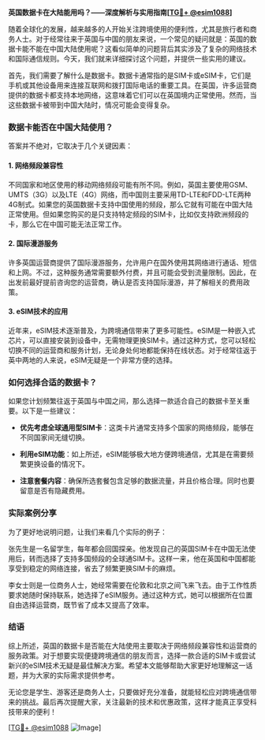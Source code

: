 **英国数据卡在大陆能用吗？——深度解析与实用指南[[TG💪+ @esim1088](https://t.me/s/esim1088)]**

随着全球化的发展，越来越多的人开始关注跨境使用的便利性，尤其是旅行者和商务人士。对于经常往来于英国与中国的朋友来说，一个常见的疑问就是：英国的数据卡能不能在中国大陆使用呢？这看似简单的问题背后其实涉及了复杂的网络技术和国际通信规则。今天，我们就来详细探讨这个问题，并提供一些实用的建议。

首先，我们需要了解什么是数据卡。数据卡通常指的是SIM卡或eSIM卡，它们是手机或其他设备用来连接互联网和拨打国际电话的重要工具。在英国，许多运营商提供的数据卡都支持本地网络，这意味着它们可以在英国境内正常使用。然而，当这些数据卡被带到中国大陆时，情况可能会变得复杂。

### 数据卡能否在中国大陆使用？

答案并不绝对，它取决于几个关键因素：

#### 1. 网络频段兼容性

不同国家和地区使用的移动网络频段可能有所不同。例如，英国主要使用GSM、UMTS（3G）以及LTE（4G）网络，而中国则主要采用TD-LTE和FDD-LTE两种4G制式。如果您的英国数据卡支持中国使用的频段，那么它就有可能在中国大陆正常使用。但如果您购买的是只支持特定频段的SIM卡，比如仅支持欧洲频段的卡，那么它在中国可能无法正常工作。

#### 2. 国际漫游服务

许多英国运营商提供了国际漫游服务，允许用户在国外使用其网络进行通话、短信和上网。不过，这种服务通常需要额外付费，并且可能会受到流量限制。因此，在出发前最好提前咨询您的运营商，确认是否支持国际漫游，并了解相关的费用政策。

#### 3. eSIM技术的应用

近年来，eSIM技术逐渐普及，为跨境通信带来了更多可能性。eSIM是一种嵌入式芯片，可以直接安装到设备中，无需物理更换SIM卡。通过这种方式，您可以轻松切换不同的运营商和服务计划，无论身处何地都能保持在线状态。对于经常往返于英中两地的人来说，eSIM无疑是一个非常方便的选择。

### 如何选择合适的数据卡？

如果您计划频繁往返于英国与中国之间，那么选择一款适合自己的数据卡至关重要。以下是一些建议：

- **优先考虑全球通用型SIM卡**：这类卡片通常支持多个国家的网络频段，能够在不同国家间无缝切换。
  
- **利用eSIM功能**：如上所述，eSIM能够极大地方便跨境通信，尤其是在需要频繁更换设备的情况下。

- **注意套餐内容**：确保所选套餐包含足够的数据流量，并且价格合理。同时也要留意是否有隐藏费用。

### 实际案例分享

为了更好地说明问题，让我们来看几个实际的例子：

张先生是一名留学生，每年都会回国探亲。他发现自己的英国SIM卡在中国无法使用后，转而选择了支持多国频段的全球通SIM卡。这样一来，他在英国和中国都能享受到稳定的网络连接，省去了频繁更换SIM卡的麻烦。

李女士则是一位商务人士，她经常需要在伦敦和北京之间飞来飞去。由于工作性质要求她随时保持联系，她选择了eSIM服务。通过这种方式，她可以根据所在位置自由选择运营商，既节省了成本又提高了效率。

### 结语

综上所述，英国的数据卡是否能在大陆使用主要取决于网络频段兼容性和运营商的服务政策。对于想要实现便捷跨境通信的朋友而言，选择一款合适的SIM卡或尝试新兴的eSIM技术无疑是最佳解决方案。希望本文能够帮助大家更好地理解这一话题，并为大家的实际需求提供参考。

无论您是学生、游客还是商务人士，只要做好充分准备，就能轻松应对跨境通信带来的挑战。最后再次提醒大家，关注最新的技术和优惠政策，这样才能真正享受科技带来的便利！

[[TG💪+ @esim1088](https://t.me/s/esim1088) ![Image](https://i.postimg.cc/4NQfJmqS/Snipaste-2025-05-13-00-14-12.png)]